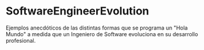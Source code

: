 # SoftwareEngineerEvolution
Ejemplos anecdóticos de las distintas formas que se programa un "Hola Mundo" a medida que un Ingeniero de Software evoluciona en su desarrollo profesional.

